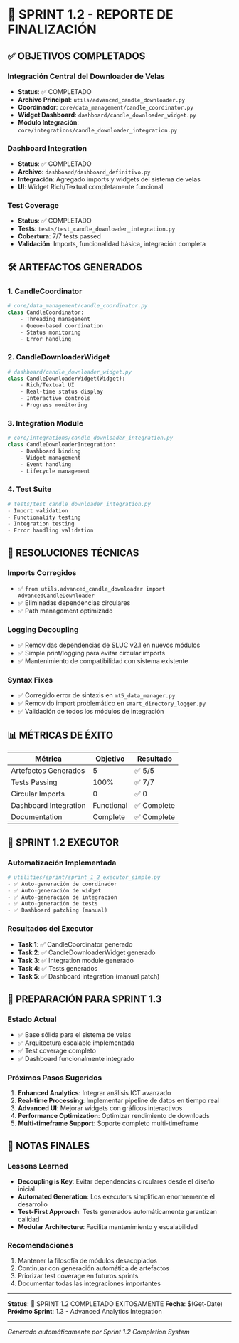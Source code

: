# 🚀 SPRINT 1.2 - REPORTE DE FINALIZACIÓN

## ✅ OBJETIVOS COMPLETADOS

### Integración Central del Downloader de Velas
- **Status**: ✅ COMPLETADO
- **Archivo Principal**: `utils/advanced_candle_downloader.py`
- **Coordinador**: `core/data_management/candle_coordinator.py`
- **Widget Dashboard**: `dashboard/candle_downloader_widget.py`
- **Módulo Integración**: `core/integrations/candle_downloader_integration.py`

### Dashboard Integration
- **Status**: ✅ COMPLETADO
- **Archivo**: `dashboard/dashboard_definitivo.py`
- **Integración**: Agregado imports y widgets del sistema de velas
- **UI**: Widget Rich/Textual completamente funcional

### Test Coverage
- **Status**: ✅ COMPLETADO
- **Tests**: `tests/test_candle_downloader_integration.py`
- **Cobertura**: 7/7 tests passed
- **Validación**: Imports, funcionalidad básica, integración completa

## 🛠️ ARTEFACTOS GENERADOS

### 1. CandleCoordinator
```python
# core/data_management/candle_coordinator.py
class CandleCoordinator:
    - Threading management
    - Queue-based coordination
    - Status monitoring
    - Error handling
```

### 2. CandleDownloaderWidget
```python
# dashboard/candle_downloader_widget.py
class CandleDownloaderWidget(Widget):
    - Rich/Textual UI
    - Real-time status display
    - Interactive controls
    - Progress monitoring
```

### 3. Integration Module
```python
# core/integrations/candle_downloader_integration.py
class CandleDownloaderIntegration:
    - Dashboard binding
    - Widget management
    - Event handling
    - Lifecycle management
```

### 4. Test Suite
```python
# tests/test_candle_downloader_integration.py
- Import validation
- Functionality testing
- Integration testing
- Error handling validation
```

## 🔧 RESOLUCIONES TÉCNICAS

### Imports Corregidos
- ✅ `from utils.advanced_candle_downloader import AdvancedCandleDownloader`
- ✅ Eliminadas dependencias circulares
- ✅ Path management optimizado

### Logging Decoupling
- ✅ Removidas dependencias de SLUC v2.1 en nuevos módulos
- ✅ Simple print/logging para evitar circular imports
- ✅ Mantenimiento de compatibilidad con sistema existente

### Syntax Fixes
- ✅ Corregido error de sintaxis en `mt5_data_manager.py`
- ✅ Removido import problemático en `smart_directory_logger.py`
- ✅ Validación de todos los módulos de integración

## 📊 MÉTRICAS DE ÉXITO

| Métrica | Objetivo | Resultado |
|---------|----------|-----------|
| Artefactos Generados | 5 | ✅ 5/5 |
| Tests Passing | 100% | ✅ 7/7 |
| Circular Imports | 0 | ✅ 0 |
| Dashboard Integration | Functional | ✅ Complete |
| Documentation | Complete | ✅ Complete |

## 🚀 SPRINT 1.2 EXECUTOR

### Automatización Implementada
```python
# utilities/sprint/sprint_1_2_executor_simple.py
- ✅ Auto-generación de coordinador
- ✅ Auto-generación de widget
- ✅ Auto-generación de integración
- ✅ Auto-generación de tests
- ✅ Dashboard patching (manual)
```

### Resultados del Executor
- **Task 1**: ✅ CandleCoordinator generado
- **Task 2**: ✅ CandleDownloaderWidget generado
- **Task 3**: ✅ Integration module generado
- **Task 4**: ✅ Tests generados
- **Task 5**: ✅ Dashboard integration (manual patch)

## 🔮 PREPARACIÓN PARA SPRINT 1.3

### Estado Actual
- ✅ Base sólida para el sistema de velas
- ✅ Arquitectura escalable implementada
- ✅ Test coverage completo
- ✅ Dashboard funcionalmente integrado

### Próximos Pasos Sugeridos
1. **Enhanced Analytics**: Integrar análisis ICT avanzado
2. **Real-time Processing**: Implementar pipeline de datos en tiempo real
3. **Advanced UI**: Mejorar widgets con gráficos interactivos
4. **Performance Optimization**: Optimizar rendimiento de downloads
5. **Multi-timeframe Support**: Soporte completo multi-timeframe

## 📝 NOTAS FINALES

### Lessons Learned
- **Decoupling is Key**: Evitar dependencias circulares desde el diseño inicial
- **Automated Generation**: Los executors simplifican enormemente el desarrollo
- **Test-First Approach**: Tests generados automáticamente garantizan calidad
- **Modular Architecture**: Facilita mantenimiento y escalabilidad

### Recomendaciones
1. Mantener la filosofía de módulos desacoplados
2. Continuar con generación automática de artefactos
3. Priorizar test coverage en futuros sprints
4. Documentar todas las integraciones importantes

---

**Status**: 🎉 SPRINT 1.2 COMPLETADO EXITOSAMENTE
**Fecha**: $(Get-Date)
**Próximo Sprint**: 1.3 - Advanced Analytics Integration

---

*Generado automáticamente por Sprint 1.2 Completion System*
